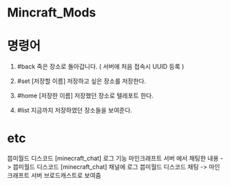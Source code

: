 # Mincraft_Mods

# 명령어

1. #back
죽은 장소로 돌아갑니다. ( 서버에 처음 접속시 UUID 등록 )

2. #set [저장할 이름]
저장하고 싶은 장소를 저장한다.

3. #home [저장한 이름]
저장했던 장소로 텔레포트 한다.

4. #list
지금까지 저장하였던 장소들을 보여준다.


# etc
븝미월드 디스코드 [minecraft_chat] 로그 기능
마인크래프트 서버 에서 채팅한 내용 -> 븝미월드 디스코드 [minecraft_chat] 채널에 로그 
븝미월드 디스코드 채팅 -> 마인크래프트 서버 브로드캐스트로 보여줌
